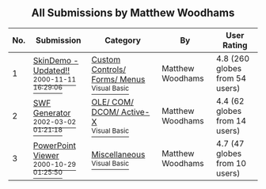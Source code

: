 ﻿<div align="center">

## All Submissions by Matthew Woodhams

</div>

No.  | Submission | Category | By   | User Rating
---- | ---------- | -------- | ---- | -----------
1 | [SkinDemo \- Updated\!\!<br /><sup>2000-11-11 16:29:06</sup>](https://github.com/Planet-Source-Code/matthew-woodhams-skindemo-updated__1-12511) | [Custom Controls/ Forms/  Menus<br /><sup>Visual Basic</sup>](../ByCategory/custom-controls-forms-menus__1-4.md) | Matthew Woodhams | 4.8 (260 globes from 54 users)
2 | [SWF Generator<br /><sup>2002-03-02 01:21:18</sup>](https://github.com/Planet-Source-Code/matthew-woodhams-swf-generator__1-32249) | [OLE/ COM/ DCOM/ Active\-X<br /><sup>Visual Basic</sup>](../ByCategory/ole-com-dcom-active-x__1-29.md) | Matthew Woodhams | 4.4 (62 globes from 14 users)
3 | [PowerPoint Viewer<br /><sup>2000-10-29 01:25:50</sup>](https://github.com/Planet-Source-Code/matthew-woodhams-powerpoint-viewer__1-12368) | [Miscellaneous<br /><sup>Visual Basic</sup>](../ByCategory/miscellaneous__1-1.md) | Matthew Woodhams | 4.7 (47 globes from 10 users)
